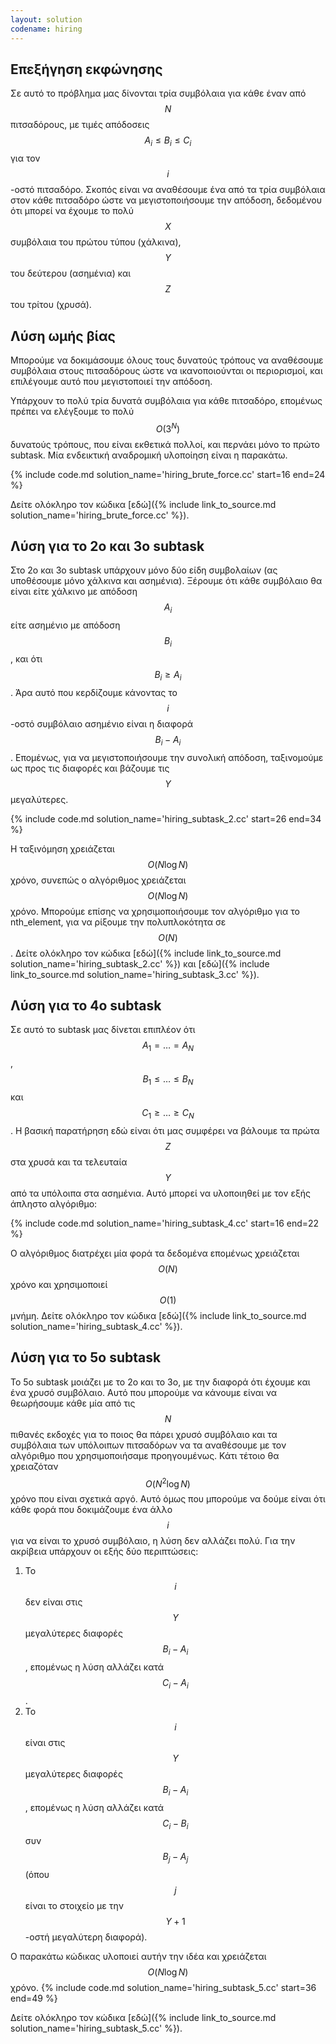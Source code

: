 ```yaml
---
layout: solution
codename: hiring
---
```


## Επεξήγηση εκφώνησης

Σε αυτό το πρόβλημα μας δίνονται τρία συμβόλαια για κάθε έναν από $$N$$ πιτσαδόρους, με τιμές απόδοσεις $$A_i \leq B_i \leq C_i$$ για τον $$i$$-οστό πιτσαδόρο. Σκοπός είναι να αναθέσουμε ένα από τα τρία συμβόλαια στον κάθε πιτσαδόρο ώστε να μεγιστοποιήσουμε την απόδοση, δεδομένου ότι μπορεί να έχουμε το πολύ $$Χ$$ συμβόλαια του πρώτου τύπου (χάλκινα), $$Y$$ του δεύτερου (ασημένια) και $$Z$$ του τρίτου (χρυσά). 

## Λύση ωμής βίας

Μπορούμε να δοκιμάσουμε όλους τους δυνατούς τρόπους να αναθέσουμε συμβόλαια στους πιτσαδόρους ώστε να ικανοποιούνται οι περιορισμοί, και επιλέγουμε αυτό που μεγιστοποιεί την απόδοση.

Υπάρχουν το πολύ τρία δυνατά συμβόλαια για κάθε πιτσαδόρο, επομένως πρέπει να ελέγξουμε το πολύ $$O(3^N)$$ δυνατούς τρόπους, που είναι εκθετικά πολλοί, και περνάει μόνο το πρώτο subtask. Μία ενδεικτική αναδρομική υλοποίηση είναι η παρακάτω.

{% include code.md solution_name='hiring_brute_force.cc' start=16 end=24 %}

Δείτε ολόκληρο τον κώδικα [εδώ]({% include link_to_source.md solution_name='hiring_brute_force.cc' %}).

## Λύση για το 2ο και 3ο subtask

Στο 2ο και 3ο subtask υπάρχουν μόνο δύο είδη συμβολαίων (ας υποθέσουμε μόνο χάλκινα και ασημένια). Ξέρουμε ότι κάθε συμβόλαιο θα είναι είτε χάλκινο με απόδοση $$A_i$$ είτε ασημένιο με απόδοση $$B_i$$, και ότι $$B_i \geq A_i$$. Άρα αυτό που κερδίζουμε κάνοντας το $$i$$-οστό συμβόλαιο ασημένιο είναι η διαφορά $$B_i - A_i$$. Επομένως, για να μεγιστοποιήσουμε την συνολική απόδοση, ταξινομούμε ως προς τις διαφορές και βάζουμε τις $$Y$$ μεγαλύτερες. 

{% include code.md solution_name='hiring_subtask_2.cc' start=26 end=34 %}

Η ταξινόμηση χρειάζεται $$O(N \log N)$$ χρόνο, συνεπώς ο αλγόριθμος χρειάζεται $$O(N \log N)$$ χρόνο. Μπορούμε επίσης να χρησιμοποιήσουμε τον αλγόριθμο για το nth_element, για να ρίξουμε την πολυπλοκότητα σε $$O(N)$$. Δείτε ολόκληρο τον κώδικα [εδώ]({% include link_to_source.md solution_name='hiring_subtask_2.cc' %}) και [εδώ]({% include link_to_source.md solution_name='hiring_subtask_3.cc' %}).

## Λύση για το 4ο subtask

Σε αυτό το subtask μας δίνεται επιπλέον ότι $$A_1 = \ldots = A_N$$, $$B_1 \leq \ldots \leq B_N$$ και $$C_1 \geq \ldots \geq C_N$$. Η βασική παρατήρηση εδώ είναι ότι μας συμφέρει να βάλουμε τα πρώτα $$Z$$ στα χρυσά και τα τελευταία $$Y$$ από τα υπόλοιπα στα ασημένια. Αυτό μπορεί να υλοποιηθεί με τον εξής άπληστο αλγόριθμο:

{% include code.md solution_name='hiring_subtask_4.cc' start=16 end=22 %}

Ο αλγόριθμος διατρέχει μία φορά τα δεδομένα επομένως χρειάζεται $$O(N)$$ χρόνο και χρησιμοποιεί $$O(1)$$ μνήμη. Δείτε ολόκληρο τον κώδικα [εδώ]({% include link_to_source.md solution_name='hiring_subtask_4.cc' %}).

## Λύση για το 5ο subtask

Το 5ο subtask μοιάζει με το 2ο και το 3ο, με την διαφορά ότι έχουμε και ένα χρυσό συμβόλαιο. Αυτό που μπορούμε να κάνουμε είναι να θεωρήσουμε κάθε μία από τις $$Ν$$ πιθανές εκδοχές για το ποιος θα πάρει χρυσό συμβόλαιο και τα συμβόλαια των υπόλοιπων πιτσαδόρων να τα αναθέσουμε με τον αλγόριθμο που χρησιμοποιήσαμε προηγουμένως. Κάτι τέτοιο θα χρειαζόταν $$O(N^2 \log N)$$ χρόνο που είναι σχετικά αργό. Αυτό όμως που μπορούμε να δούμε είναι ότι κάθε φορά που δοκιμάζουμε ένα άλλο $$i$$ για να είναι το χρυσό συμβόλαιο, η λύση δεν αλλάζει πολύ. Για την ακρίβεια υπάρχουν οι εξής δύο περιπτώσεις:
 1. Το $$i$$ δεν είναι στις $$Y$$ μεγαλύτερες διαφορές $$B_i - A_i$$, επομένως η λύση αλλάζει κατά $$C_i - A_i$$. 
 2. Το $$i$$ είναι στις $$Y$$ μεγαλύτερες διαφορές $$B_i - A_i$$, επομένως η λύση αλλάζει κατά $$C_i - B_i$$ συν $$B_j - A_j$$ (όπου $$j$$ είναι το στοιχείο με την $$Y+1$$-οστή μεγαλύτερη διαφορά).
 
Ο παρακάτω κώδικας υλοποιεί αυτήν την ιδέα και χρειάζεται $$O(N \log N)$$ χρόνο. 
{% include code.md solution_name='hiring_subtask_5.cc' start=36 end=49 %}

Δείτε ολόκληρο τον κώδικα [εδώ]({% include link_to_source.md solution_name='hiring_subtask_5.cc' %}).
